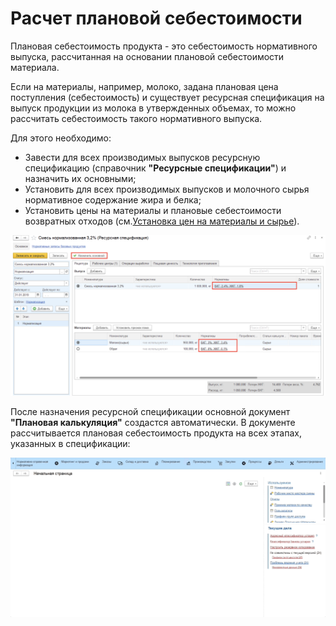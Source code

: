 # Расчет плановой себестоимости

Плановая себестоимость продукта - это себестоимость нормативного выпуска, рассчитанная на основании плановой себестоимости материала.

Если на материалы, например, молоко, задана плановая цена поступления (себестоимость) и существует ресурсная спецификация на выпуск продукции из молока в утвержденных объемах, то можно рассчитать себестоимость такого нормативного выпуска.

Для этого необходимо:

- Завести для всех производимых выпусков ресурсную спецификацию (справочник **"Ресурсные спецификации"**) и назначить их основными;
- Установить для всех производимых выпусков и молочного сырья нормативное содержание жира и белка;
- Установить цены на материалы и плановые себестоимости возвратных отходов (см.[Установка цен на материалы и сырье](../SettingCostOfMaterials/SettingCostOfMaterials.md)).

![1](CalculationPlannedCost.assets/1.png)

После назначения ресурсной спецификации основной документ **"Плановая калькуляция"** создастся автоматически. В документе рассчитывается плановая себестоимость продукта на всех этапах, указанных в спецификации:

![1](CalculationPlannedCost.assets/1.gif)
